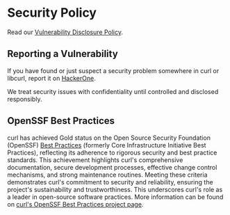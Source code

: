 <!--
Copyright (C) Daniel Stenberg, <daniel@haxx.se>, et al.

SPDX-License-Identifier: curl
-->

# Security Policy

Read our [Vulnerability Disclosure Policy](docs/VULN-DISCLOSURE-POLICY.md).

## Reporting a Vulnerability

If you have found or just suspect a security problem somewhere in curl or
libcurl, report it on [HackerOne](https://hackerone.com/curl).

We treat security issues with confidentiality until controlled and disclosed responsibly.

## OpenSSF Best Practices

curl has achieved Gold status on the Open Source Security Foundation (OpenSSF)
[Best Practices](https://bestpractices.dev/) (formerly Core Infrastructure
Initiative Best Practices), reflecting its adherence to rigorous
security and best practice standards. This achievement highlights curl's
comprehensive documentation, secure development processes, effective change
control mechanisms, and strong maintenance routines. Meeting these criteria
demonstrates curl's commitment to security and reliability, ensuring the
project's sustainability and trustworthiness. This underscores curl's role as
a leader in open-source software practices. More information can be found on
[curl's OpenSSF Best Practices project page](https://www.bestpractices.dev/projects/63).
